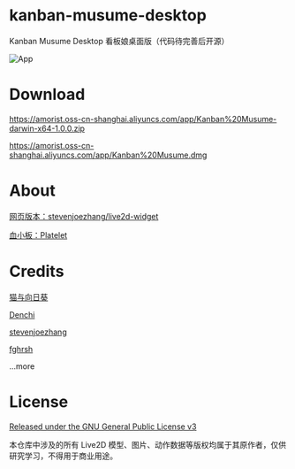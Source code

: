 # kanban-musume-desktop
Kanban Musume Desktop 看板娘桌面版（代码待完善后开源）

[](https://amorist.oss-cn-shanghai.aliyuncs.com/app/images/3.png)

![App](https://amorist.oss-cn-shanghai.aliyuncs.com/app/images/3.png "App")


# Download

https://amorist.oss-cn-shanghai.aliyuncs.com/app/Kanban%20Musume-darwin-x64-1.0.0.zip

https://amorist.oss-cn-shanghai.aliyuncs.com/app/Kanban%20Musume.dmg

# About

[网页版本：stevenjoezhang/live2d-widget](https://github.com/stevenjoezhang/live2d-widget)

[血小板：Platelet](https://github.com/amorist/platelet)

# Credits
[猫与向日葵](https://imjad.cn/archives/lab/add-dynamic-poster-girl-with-live2d-to-your-blog-03/)

[Denchi](https://twitter.com/DenchiSoft/status/1036017773011525632)

[stevenjoezhang](https://github.com/stevenjoezhang)

[fghrsh](https://github.com/fghrsh)

...more
# License

[Released under the GNU General Public License v3](http://www.gnu.org/licenses/gpl-3.0.html)

本仓库中涉及的所有 Live2D 模型、图片、动作数据等版权均属于其原作者，仅供研究学习，不得用于商业用途。